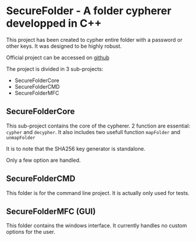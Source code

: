 # SecureFolder - A folder cypherer developped in C++

This project has been created to cypher entire folder with a password or other keys. It was designed to be highly robust.

Official project can be accessed on [github](https://github.com/Wcbn38/SecureFolder)

The project is divided in 3 sub-projects:
- SecureFolderCore
- SecureFolderCMD
- SecureFolderMFC

## SecureFolderCore

This sub-project contains the core of the cypherer. 2 function are essential:
`cypher` and `decypher`.
It also includes two usefull function `mapFolder` and `unmapFolder`

It is to note that the SHA256 key generator is standalone.

Only a few option are handled.

## SecureFolderCMD

This folder is for the command line project. It is actually only used for tests.

## SecureFolderMFC (GUI)

This folder contains the windows interface. It currently handles no custom options for the user.